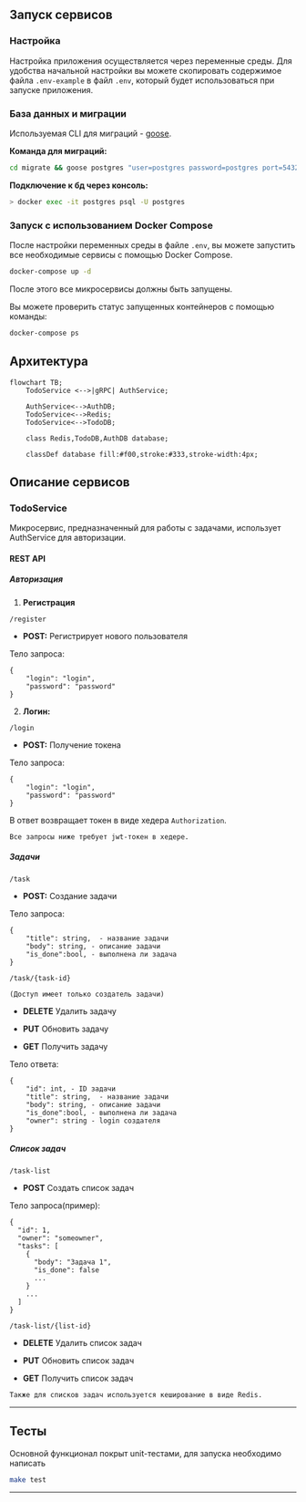 ## Запуск сервисов

### Настройка
Настройка приложения осуществляется через переменные среды. 
Для удобства начальной настройки вы можете скопировать содержимое файла `.env-example` в файл `.env`, который будет использоваться при запуске приложения.

### База данных и миграции

Используемая CLI для миграций - [goose](https://github.com/pressly/goose).

**Команда для миграций:**
```bash
cd migrate && goose postgres "user=postgres password=postgres port=5432 host=localhost dbname=url_shorter sslmode=disable" up
```

**Подключение к бд через консоль:**
```bash
> docker exec -it postgres psql -U postgres
```

### Запуск с использованием Docker Compose

После настройки переменных среды в файле `.env`, вы можете запустить все необходимые сервисы с помощью Docker Compose. 
```bash
docker-compose up -d
```
После этого все микросервисы должны быть запущены.

Вы можете проверить статус запущенных контейнеров с помощью команды:
```bash
docker-compose ps
```

## Архитектура

```mermaid
flowchart TB;
    TodoService <-->|gRPC| AuthService;
    
    AuthService<-->AuthDB;
    TodoService<-->Redis;
    TodoService<-->TodoDB;
    
    class Redis,TodoDB,AuthDB database;
    
    classDef database fill:#f00,stroke:#333,stroke-width:4px;
```

## Описание сервисов

### TodoService

Микросервис, предназначенный для работы с задачами, использует AuthService для авторизации.

#### **REST API**


##### Авторизация
1. **Регистрация**
```
/register
```

- **POST:** Регистрирует нового пользователя

Тело запроса:
```
{
    "login": "login",
    "password": "password"
}
```


2. **Логин:**
```
/login
```

- **POST:** Получение токена

Тело запроса:
```
{
    "login": "login",
    "password": "password"
}
```

В ответ возвращает токен в виде хедера `Authorization`.
```
Все запросы ниже требует jwt-токен в хедере.
```

##### Задачи
```
/task
```

- **POST:** Создание задачи

Тело запроса:
```
{
    "title": string,  - название задачи
    "body": string, - описание задачи 
    "is_done":bool, - выполнена ли задача 
}
```

```
/task/{task-id}

(Доступ имеет только создатель задачи)
```

- **DELETE** Удалить задачу 

- **PUT** Обновить задачу

- **GET** Получить задачу

Тело ответа:
```
{
    "id": int, - ID задачи
    "title": string,  - название задачи
    "body": string, - описание задачи 
    "is_done":bool, - выполнена ли задача 
    "owner": string - login создателя
}
```

##### Список задач

```
/task-list
```

- **POST** Создать список задач

Тело запроса(пример):
```
{
  "id": 1,
  "owner": "someowner",
  "tasks": [
    {
      "body": "Задача 1",
      "is_done": false
      ...
    }
    ...
  ]
}
```

```
/task-list/{list-id}

```

- **DELETE** Удалить список задач

- **PUT** Обновить список задач

- **GET** Получить список задач

```
Также для списков задач используется кеширование в виде Redis.
```
---
## Тесты

Основной функционал покрыт unit-тестами, для запуска необходимо написать
```bash
make test
```
---

